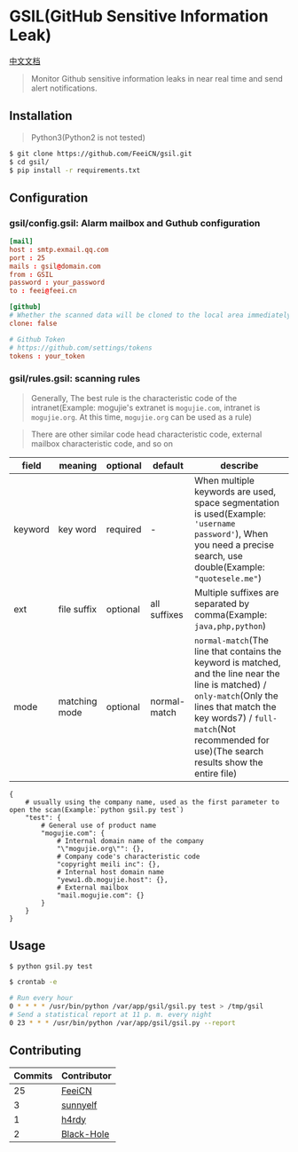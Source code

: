 # GSIL(GitHub Sensitive Information Leak)

[中文文档](https://github.com/BlackHole1/GSIL/blob/master/README-zh.md)

> Monitor Github sensitive information leaks in near real time and send alert notifications.

## Installation

> Python3(Python2 is not tested)

```bash
$ git clone https://github.com/FeeiCN/gsil.git
$ cd gsil/
$ pip install -r requirements.txt
```

## Configuration

### gsil/config.gsil: Alarm mailbox and Guthub configuration

```conf
[mail]
host : smtp.exmail.qq.com
port : 25
mails : gsil@domain.com
from : GSIL
password : your_password
to : feei@feei.cn

[github]
# Whether the scanned data will be cloned to the local area immediately
clone: false

# Github Token
# https://github.com/settings/tokens
tokens : your_token
```

### gsil/rules.gsil: scanning rules

> Generally, The best rule is the characteristic code of the intranet(Example: mogujie's extranet is `mogujie.com`, intranet is `mogujie.org`. At this time, `mogujie.org` can be used as a rule)

> There are other similar code head characteristic code, external mailbox characteristic code, and so on

| field | meaning | optional | default | describe |
| --- | --- | --- | --- | --- |
| keyword | key word | required | - | When multiple keywords are used, space segmentation is used(Example: `'username password'`), When you need a precise search, use double(Example: `"quotesele.me"`) |
| ext | file suffix | optional | all suffixes | Multiple suffixes are separated by comma(Example: `java,php,python`) |
| mode |  matching mode | optional | normal-match | `normal-match`(The line that contains the keyword is matched, and the line near the line is matched) / `only-match`(Only the lines that match the key words7) / `full-match`(Not recommended for use)(The search results show the entire file)|

```
{
    # usually using the company name, used as the first parameter to open the scan(Example:`python gsil.py test`)
    "test": {
        # General use of product name
        "mogujie.com": {
            # Internal domain name of the company
            "\"mogujie.org\"": {},
            # Company code's characteristic code
            "copyright meili inc": {},
            # Internal host domain name
            "yewu1.db.mogujie.host": {},
            # External mailbox
            "mail.mogujie.com": {}
        }
    }
}
```

## Usage

```bash
$ python gsil.py test
```

```bash
$ crontab -e

# Run every hour
0 * * * * /usr/bin/python /var/app/gsil/gsil.py test > /tmp/gsil
# Send a statistical report at 11 p. m. every night
0 23 * * * /usr/bin/python /var/app/gsil/gsil.py --report
```

## Contributing

| **Commits** | **Contributor** | 
| --- | --- |
| 25 | [FeeiCN](https://github.com/FeeiCN/GSIL/graphs/contributors) |
| 3 | [sunnyelf](https://github.com/sunnyelf) |
| 1 | [h4rdy](https://github.com/h4rdy) |
| 2 | [Black-Hole](https://github.com/BlackHole1) |
